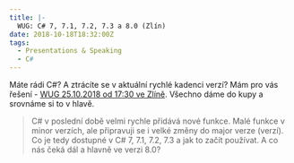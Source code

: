 ```yaml
---
title: |-
  WUG: C# 7, 7.1, 7.2, 7.3 a 8.0 (Zlín)
date: 2018-10-18T18:32:00Z
tags:
  - Presentations & Speaking
  - C#
---
```

Máte rádi C#? A ztrácíte se v aktuální rychlé kadenci verzí? Mám pro vás řešení - [WUG 25.10.2018 od 17:30 ve Zlíně][1]. Všechno dáme do kupy a srovnáme si to v hlavě.

> C# v poslední době velmi rychle přidává nové funkce. Malé funkce v minor verzích, ale připravuji se i velké změny do major verze (verzí). Co je tedy dostupné v C# 7, 7.1, 7.2, 7.3 a jak to začít používat. A co nás čeká dál a hlavně ve verzi 8.0?

[1]: https://www.wug.cz/zlin/akce/1106-C-7-7-1-7-2-7-3-a-8-0